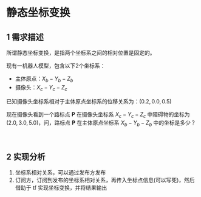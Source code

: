 &emsp;
# 静态坐标变换

## 1 需求描述
所谓静态坐标变换，是指两个坐标系之间的相对位置是固定的。


现有一机器人模型，包含以下2个坐标系：
- 主体原点：$X_b-Y_b-Z_b$
- 摄像头：$X_c-Y_c-Z_c$

已知摄像头坐标系相对于主体原点坐标系的位移关系为：$(0.2, 0.0, 0.5)$

现在摄像头看到一个路标点 $\pmb{P}$ 在摄像头坐标系 $X_c-Y_c-Z_c$ 中障碍物的坐标为 $(2.0, 3.0, 5.0)$，问，路标点 $\pmb{P}$ 在主体原点坐标系 $X_b-Y_b-Z_b$ 中的坐标是多少？

&emsp;
## 2 实现分析
1. 坐标系相对关系，可以通过发布方发布
2. 订阅方，订阅到发布的坐标系相对关系，再传入坐标点信息(可以写死)，然后借助于 tf 实现坐标变换，并将结果输出

